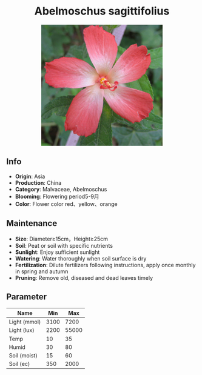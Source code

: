 <h1 align='center'>Abelmoschus sagittifolius</h1>
<p align="center">
    <img 
        align='center'
        width='320'
        src="../images/abelmoschus sagittifolius.png" 
        alt='Abelmoschus sagittifolius' />
</p>

## Info

 - **Origin**: Asia
 - **Production**: China
 - **Category**: Malvaceae, Abelmoschus
 - **Blooming**: Flowering period5-9月
 - **Color**: Flower color red、yellow、orange

## Maintenance

 - **Size**: Diameter≥15cm，Height≥25cm
 - **Soil**: Peat or soil with specific nutrients
 - **Sunlight**: Enjoy sufficient sunlight
 - **Watering**: Water thoroughly when soil surface is dry
 - **Fertilization**: Dilute fertilizers following instructions, apply once monthly in spring and autumn
 - **Pruning**: Remove old, diseased and dead leaves timely

## Parameter

| Name         | Min  | Max   |
|--------------|------|-------|
| Light (mmol) | 3100 | 7200  |
| Light (lux)  | 2200 | 55000 |
| Temp         | 10    | 35    |
| Humid        | 30   | 80    |
| Soil (moist) | 15   | 60    |
| Soil (ec)    | 350  | 2000  |